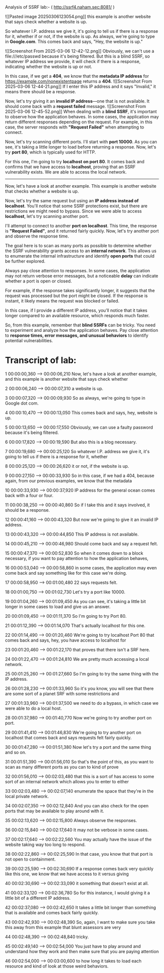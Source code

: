 Analysis of SSRF lab:- ( http://ssrf4.naham.sec:8081/ )

![[Pasted image 20250306123054.png]]
this example is another website that says check whether a website is up.


So whatever I.P. address we give it, it's going to tell us if there is a response for it, whether
if or not, if the website is up.
As always, we're going to type in **Google.com**. This comes back and says, "Hey, the website is up."

![[Screenshot From 2025-03-06 12-42-12.png]]
Obviously, we can't use a file:///etc/passwd because it's being filtered. But this is a blind SSRF, so whatever IP address we provide, it will check if there is a response, indicating whether the website is up or not.


In this case, if we get a **404**, we know that the **metadata IP address** for https://example.com/nonexistentpage returns a **404**.
![[Screenshot From 2025-03-06 12-44-21.png]]
 If I enter this IP address and it says "Invalid," it means there should be a response.



Now, let's try giving it an **invalid IP address**—one that is not available. It should come back with a **request failed** message.
![[Screenshot From 2025-03-06 12-45-52.png]]
When dealing with a **blind SSRF**, it's important to observe how the application behaves. In some cases, the application may return different responses depending on the request. For example, in this case, the server responds with **"Request Failed"** when attempting to connect.




Now, let's try scanning different ports. I'll start with **port 10000**. As you can see, it's taking a little longer to load before returning a response. Now, let's try **port 80**, which is typically used for HTTP.



For this one, I'm going to try **localhost on port 80**. It comes back and confirms that we have access to **localhost**, proving that an SSRF vulnerability exists. We are able to access the local network.


---

Now, let's have a look at another example. This example is another website that checks whether a website is up.













Now, let's try the same request but using an **IP address instead of localhost**. You'll notice that some SSRF protections exist, but there are restrictions we might need to bypass. Since we were able to access **localhost**, let's try scanning another port.

I'll attempt to connect to another **port on localhost**. This time, the response is **"Request Failed"**, and it returned fairly quickly. Now, let's try another port and observe the response time.

The goal here is to scan as many ports as possible to determine whether the SSRF vulnerability grants access to an **internal network**. This allows us to enumerate the internal infrastructure and identify **open ports** that could be further explored.

Always pay close attention to responses. In some cases, the application may not return verbose error messages, but a noticeable **delay** can indicate whether a port is open or closed.

For example, if the response takes significantly longer, it suggests that the request was processed but the port might be closed. If the response is instant, it likely means the request was blocked or failed.

In this case, if I provide a different IP address, you’ll notice that it takes longer compared to an available resource, which responds much faster.

So, from this example, remember that **blind SSRFs** can be tricky. You need to experiment and analyze how the application behaves. Pay close attention to **response times, error messages, and unusual behaviors** to identify potential vulnerabilities.

# Transcript of lab: 

1
00:00:00,360 --> 00:00:06,210
Now, let's have a look at another example, and this example is another website that says check whether

2
00:00:06,240 --> 00:00:07,310
a website is up.

3
00:00:07,320 --> 00:00:09,930
So as always, we're going to type in Google dot com.

4
00:00:10,470 --> 00:00:13,050
This comes back and says, hey, website is up.

5
00:00:13,650 --> 00:00:17,550
Obviously, we can use a faulty password because it's being filtered.

6
00:00:17,820 --> 00:00:19,590
But also this is a blog necessary.

7
00:00:19,680 --> 00:00:25,120
So whatever I.P. address we give it, it's going to tell us if there is a response for it, whether

8
00:00:25,120 --> 00:00:26,620
it or not, if the website is up.

9
00:00:27,150 --> 00:00:33,930
So in this case, if we had a 404, because again, from our previous examples, we know that the metadata

10
00:00:33,930 --> 00:00:37,920
IP address for the general ocean comes back with a four or four.

11
00:00:38,250 --> 00:00:40,860
So if I take this and it says involved, it should be a response.

12
00:00:41,160 --> 00:00:43,320
But now we're going to give it an invalid IP address.

13
00:00:43,320 --> 00:00:44,850
This IP address is not available.

14
00:00:45,210 --> 00:00:46,980
Should come back and say a request felt.

15
00:00:47,370 --> 00:00:52,830
So when it comes down to a block necessary, if you want to pay attention to how the application behaves,

16
00:00:53,040 --> 00:00:58,860
in some cases, the application may even come back and say something like for this case we're doing.

17
00:00:58,950 --> 00:01:00,480
22 says requests felt.

18
00:01:00,750 --> 00:01:02,730
Let's try a port like 10000.

19
00:01:04,260 --> 00:01:09,450
As you can see, it's taking a little bit longer in some cases to load and give us an answer.

20
00:01:09,450 --> 00:01:11,370
So I'm going to try Port 80.

21
00:01:12,390 --> 00:01:14,070
That's actually localhost for this one.

22
00:01:14,490 --> 00:01:20,460
We're going to try localhost Port 80 that comes back and says, hey, you have access to localhost for

23
00:01:20,460 --> 00:01:22,170
that proves that there isn't a SRF here.

24
00:01:22,470 --> 00:01:24,810
We are pretty much accessing a local network.

25
00:01:25,260 --> 00:01:27,660
So I'm going to try the same thing with the IP address.

26
00:01:28,230 --> 00:01:33,960
So it's you know, you will see that there are some sort of a planet SRF with some restrictions and

27
00:01:33,960 --> 00:01:37,500
we need to do a bypass, in which case we were able to do a local host.

28
00:01:37,980 --> 00:01:40,770
Now we're going to try another port on port.

29
00:01:41,410 --> 00:01:46,830
We're going to try another port on localhost that comes back and says requests felt fairly quickly.

30
00:01:47,280 --> 00:01:51,380
Now let's try a port and the same thing and so on.

31
00:01:51,390 --> 00:01:56,010
So that's the point of this, as you want to scan as many different ports as you can to kind of prove

32
00:01:56,010 --> 00:02:03,480
that this is a sort of has access to some sort of an internal network which allows you to enter to either

33
00:02:03,480 --> 00:02:07,140
enumerate the space that they're in the local private network.

34
00:02:07,350 --> 00:02:12,840
And you can also check for the open ports that may be available to play around with it.

35
00:02:13,620 --> 00:02:15,800
Always observe the responses.

36
00:02:15,840 --> 00:02:17,640
It may not be verbose in some cases.

37
00:02:17,640 --> 00:02:22,560
You may actually have the issue of the website taking way too long to respond.

38
00:02:22,860 --> 00:02:25,590
In that case, you know that that port is not open to containment.

39
00:02:25,590 --> 00:02:30,690
If a response comes back very quickly like this one, we know that we have access to it versus giving

40
00:02:30,690 --> 00:02:33,090
it something that doesn't exist at all.

41
00:02:33,120 --> 00:02:36,780
So for this instance, I would giving it a little bit of a different IP address.

42
00:02:37,080 --> 00:02:42,650
It takes a little bit longer than something that is available and comes back fairly quickly.

43
00:02:42,930 --> 00:02:48,390
So, again, I want to make sure you take this away from this example that blunt assessors are very

44
00:02:48,390 --> 00:02:48,840
tricky.

45
00:02:49,140 --> 00:02:54,000
You just have to play around and understand how they work and then make sure that you are paying attention

46
00:02:54,000 --> 00:03:00,600
to how long it takes to load each resource and kind of look at those weird behaviors.